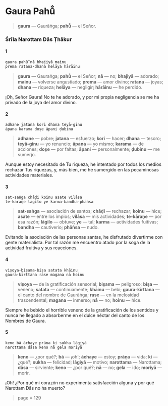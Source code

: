 # Gaura Pahū̐

> **gaura** — Gaurāṅga; **pahū̐** — el Señor.

### Śrīla Narottam Dās Ṭhākur

#### 1

    gaura pahū̐ nā bhajiyā mainu
    prema ratana-dhana helāya hārāinu

> **gaura** — Gauraṅga; **pahū̐** — el Señor; **nā** — no; **bhajiyā** — adorado; **mainu** — volverse angustiado; **prema** — amor divino; **ratana** — joyas; **dhana** — riqueza; **helāya** — negligir; **hārāinu** — he perdido.

¡Oh, Señor Gaura! No te he adorado, y por mi propia negligencia se me ha privado de la joya del amor divino.

#### 2

    adhane jatana kori dhana teyā-ginu
    āpana karama doṣe āpani ḍubinu

> **adhane** — pobre; **jatana** — esfuerzo; **kori** — hacer; **dhana** — tesoro; **teyā-ginu** — yo renuncio; **āpana** — yo mismo; **karama** — de acciones; **doṣe** — por faltas; **āpani** — personalmente; **ḍubinu** — me sumerjo.

Aunque estoy necesitado de Tu riqueza, he intentado por todos los medios rechazar Tus riquezas, y, más bien, me he sumergido en las pecaminosas actividades materiales.

#### 3

    sat-saṅga chāḍi koinu asate vilāsa
    te-kāraṇe lāgilo ye karma-bandha-phāṅsa

> **sat-saṅga** — asociación de santos; **chāḍi** — rechazar; **koinu** — hice; **asate** — entre los ímpios; **vilāsa** — mis actividades; **te-kāraṇe** — por esa razón; **lāgilo** — obtuve; **ye** — tal; **karma** — actividades fuitivas; **bandha** — cautiverio; **phāṅsa** — nudo.

Evitando la asociación de las personas santas, he disfrutado divertirme con gente materialista. Por tal razón me encuentro atado por la soga de la actividad fruitiva y sus reacciones.

#### 4

    viṣoya-biṣama-biṣa satata khāinu
    gaura-kīrttana rase magana nā hoinu

> **viṣoya** — de la gratificación sensorial; **biṣama** — peligroso; **biṣa** — veneno; **satata** — continuamente; **khāinu** — bebí; **gaura-kīrttana** — el canto del nombre de Gaurāṅga; **rase** — en la melosidad trascendental; **magana** — inmerso; **nā** — no; **hoinu** — hice.

Siempre he bebido el horrible veneno de la gratificación de los sentidos y nunca he llegado a absorberme en el dulce néctar del canto de los Nombres de Gaura.

#### 5

    keno bā āchaye prāṇa ki sukha lāgiyā
    narottama dāsa keno nā gela moriyā

> **keno** — ¿por qué?; **bā** — ¡oh!; **āchaye** — estoy; **prāṇa** — vida; **ki** — ¿qué?; **sukha** — felicidad; **lāgiyā** — motivo; **narottama** — Narottama; **dāsa** — sirviente; **keno** — ¿por qué?; **nā** — no; **gela** — ido; **moriyā** — morir.

¡Oh! ¿Por qué mi corazón no experimenta satisfacción alguna y por qué Narottam Dās no ha muerto?


> page = 129
